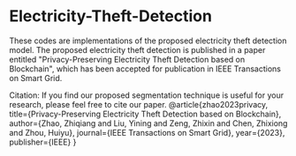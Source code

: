 # Electricity-Theft-Detection

These codes are implementations of the proposed electricity theft detection model. The proposed electricity theft detection is published in a paper entitled "Privacy-Preserving Electricity Theft Detection based on Blockchain", which has been accepted for publication in IEEE Transactions on Smart Grid.

Citation: If you find our proposed segmentation technique is useful for your research, please feel free to cite our paper. 
@article{zhao2023privacy,
  title={Privacy-Preserving Electricity Theft Detection based on Blockchain},
  author={Zhao, Zhiqiang and Liu, Yining and Zeng, Zhixin and Chen, Zhixiong and Zhou, Huiyu},
  journal={IEEE Transactions on Smart Grid},
  year={2023},
  publisher={IEEE}
}
